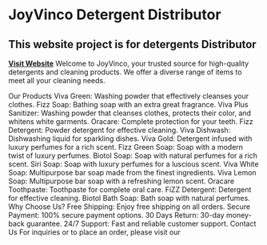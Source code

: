 <h1>JoyVinco Detergent Distributor</h1>
<h2>This website project is for detergents Distributor </h2>
<b><a href='https://www.joyvinco.com.ng'>Visit Website</a></b>
Welcome to JoyVinco, your trusted source for high-quality detergents and cleaning products. We offer a diverse range of items to meet all your cleaning needs.

Our Products
Viva Green: Washing powder that effectively cleanses your clothes.
Fizz Soap: Bathing soap with an extra great fragrance.
Viva Plus Sanitizer: Washing powder that cleanses clothes, protects their color, and whitens white garments.
Oracare: Complete protection for your teeth.
Fizz Detergent: Powder detergent for effective cleaning.
Viva Dishwash: Dishwashing liquid for sparkling dishes.
Viva Gold: Detergent infused with luxury perfumes for a rich scent.
Fizz Green Soap: Soap with a modern twist of luxury perfumes.
Biotol Soap: Soap with natural perfumes for a rich scent.
Siri Soap: Soap with luxury perfumes for a luscious scent.
Viva White Soap: Multipurpose bar soap made from the finest ingredients.
Viva Lemon Soap: Multipurpose bar soap with a refreshing lemon scent.
Oracare Toothpaste: Toothpaste for complete oral care.
FiZZ Detergent: Detergent for effective cleaning.
Biotol Bath Soap: Bath soap with natural perfumes.
Why Choose Us?
Free Shipping: Enjoy free shipping on all orders.
Secure Payment: 100% secure payment options.
30 Days Return: 30-day money-back guarantee.
24/7 Support: Fast and reliable customer support.
Contact Us
For inquiries or to place an order, please visit our 
